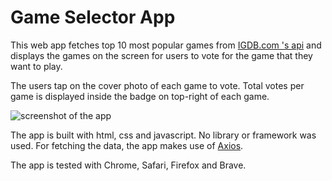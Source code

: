 # Game Selector App

This web app fetches top 10 most popular games from [IGDB.com 's api](https://igdb.github.io/api/examples/) and
displays the games on the screen for users to vote for the game that they want to play. 

The users tap on the cover photo of each game to vote. Total votes per game is displayed inside the badge on top-right of each game.

![screenshot of the app](https://github.com/alperkay/game-selector/blob/master/Screen%20Shot%202018-10-08%20at%2014.13.17.png)

The app is built with html, css and javascript. No library or framework was used. 
For fetching the data, the app makes use of [Axios](https://github.com/axios/axios). 

The app is tested with Chrome, Safari, Firefox and Brave. 
